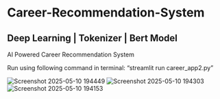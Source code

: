# Career-Recommendation-System
## Deep Learning | Tokenizer | Bert Model
AI Powered Career Recommendation System
<p>Run using following command in terminal: “streamlit run career_app2.py”
</p>

![Screenshot 2025-05-10 194449](https://github.com/user-attachments/assets/466c5382-9e9d-44ee-923e-da140d26fb16)
![Screenshot 2025-05-10 194303](https://github.com/user-attachments/assets/1b6dff3c-24fe-4037-978d-fe79dc386728)
![Screenshot 2025-05-10 194153](https://github.com/user-attachments/assets/733a1a49-e0fe-4477-912c-8403782d3034)

